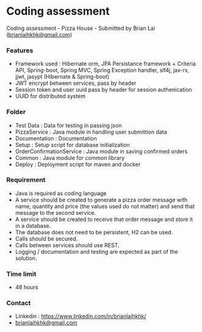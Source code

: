 # Coding assessment
Coding assessment - Pizza House - Submitted by Brian Lai (brianlaihkhk@gmail.com)

### Features

- Framework used : Hibernate orm, JPA Persistance framework + Criteria API, Spring-boot, Spring MVC, Spring Exception handler, slf4j, jax-rs, jjwt, jasypt (Hibernate & Spring-boot)
- JWT encrypt between services, pass by header
- Session token and user uuid pass by header for session authenication
- UUID for distributed system

### Folder

- Test Data : Data for testing in passing json
- PizzaService : Java module in handling user submittion data
- Documentation : Documentation
- Setup : Setup script for database initialization
- OrderConfirmationService : Java module in saving confirmed orders
- Common : Java module for common library
- Deploy : Deployment script for maven and docker

### Requirement

- Java is required as coding language
- A service should be created to generate a pizza order message with name, quantity and price (the values used do not matter) and send that message to the second service.
- A service should be created to receive that order message and store it in a database.
- The database does not need to be persistent, H2 can be used.
- Calls should be secured.
- Calls between services should use REST.
- Logging / documentation and testing are expected as part of the solution.

### Time limit

- 48 hours

### Contact
- Linkedin : https://www.linkedin.com/in/brianlaihkhk/
- brianlaihkhk@gmail.com
